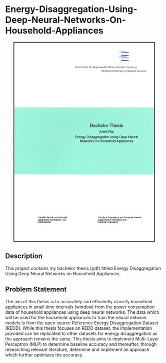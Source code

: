 # Energy-Disaggregation-Using-Deep-Neural-Networks-On-Household-Appliances

<p align="center">
  <img src="https://github.com/AmritRaj23/Energy-Disaggregation-Using-Deep-Neural-Networks-On-Household-Appliances/blob/master/Cover.JPG"/>
</p>

## Description 

This project contains my bachelor thesis (pdf) titiled Energy Disaggregation Using Deep Neural Networks on Household Appliances. 

## Problem Statement 

The aim of this thesis is to accurately and efficiently classify household appliances in small
time intervals (window) from the power consumption data of household appliances using
deep neural networks. The data which will be used for the household appliances to train the
neural network models is from the open source Reference Energy Disaggregation Dataset
(REDD). While this thesis focuses on REDD dataset, the implementation provided can be
replicated to other datasets for energy disaggregation as the approach remains the same.
This thesis aims to implement Multi-Layer Perceptron (MLP) to determine baseline accuracy
and thereafter, through researching relevant literature, determine and implement an
approach which further optimizes the accuracy.

